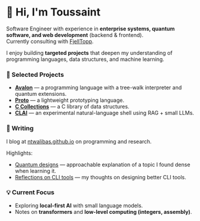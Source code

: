 # 👋 Hi, I'm Toussaint

Software Engineer with experience in **enterprise systems, quantum software, and web development** (backend & frontend).  
Currently consulting with [FjellTopp](https://fjelltopp.org).

I enjoy building **targeted projects** that deepen my understanding of programming languages, data structures, and machine learning.

### 💼 Selected Projects

- [**Avalon**](https://github.com/avalon-lang/) — a programming language with a tree-walk interpreter and quantum extensions.  
- [**Proto**](https://github.com/ntwalibas/proto) — a lightweight prototyping language.  
- [**C Collections**](https://github.com/ntwalibas/ccollections) — a C library of data structures.  
- [**CLAI**](https://github.com/ntwalibas/clai/) — an experimental natural-language shell using RAG + small LLMs. 

### 📕 Writing

I blog at [ntwalibas.github.io](https://ntwalibas.github.io/) on programming and research.  

Highlights:  
- [Quantum designs](https://ntwalibas.github.io/blog/2024/03/08/introduction-to-quantum-designs/) — approachable explanation of a topic I found dense when learning it.  
- [Reflections on CLI tools](https://ntwalibas.github.io/blog/2025/10/02/reflections-on-command-line-interface-tools/) — my thoughts on designing better CLI tools. 

### 💡 Current Focus

- Exploring **local-first AI** with small language models.  
- Notes on **transformers** and **low-level computing (integers, assembly)**.  

